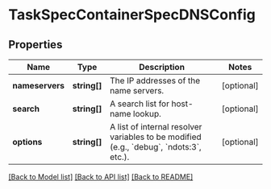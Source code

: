 # TaskSpecContainerSpecDNSConfig

## Properties
Name | Type | Description | Notes
------------ | ------------- | ------------- | -------------
**nameservers** | **string[]** | The IP addresses of the name servers. | [optional] 
**search** | **string[]** | A search list for host-name lookup. | [optional] 
**options** | **string[]** | A list of internal resolver variables to be modified (e.g., &#x60;debug&#x60;, &#x60;ndots:3&#x60;, etc.). | [optional] 

[[Back to Model list]](../../README.md#documentation-for-models) [[Back to API list]](../../README.md#documentation-for-api-endpoints) [[Back to README]](../../README.md)

